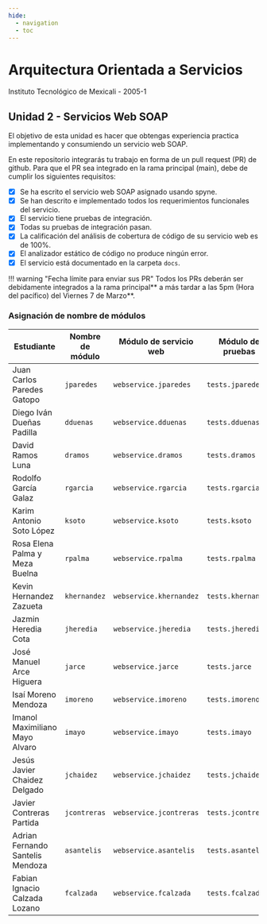 ```yaml
---
hide:
  - navigation
  - toc
---
```


# Arquitectura Orientada a Servicios

Instituto Tecnológico de Mexicali - 2005-1


## Unidad 2 - Servicios Web SOAP

El objetivo de esta unidad es hacer que obtengas experiencia practica implementando y consumiendo un servicio web SOAP.

En este repositorio integrarás tu trabajo en forma de un pull request (PR) de github.
Para que el PR sea integrado en la rama principal (main), debe de cumplir los siguientes requisitos:

- [x] Se ha escrito el servicio web SOAP asignado usando spyne.
- [x] Se han descrito e implementado todos los requerimientos funcionales del servicio.
- [x] El servicio tiene pruebas de integración.
- [x] Todas su pruebas de integración pasan.
- [x] La calificación del análisis de cobertura de código de su servicio web es de 100%.
- [x] El analizador estático de código no produce ningún error.
- [x] El servicio está documentado en la carpeta `docs`.

!!! warning "Fecha límite para enviar sus PR"
    Todos los PRs deberán ser debidamente integrados a la rama principal** a más tardar a las 5pm (Hora del pacífico) del Viernes 7 de Marzo**.




### Asignación de nombre de módulos

| Estudiante | Nombre de módulo | Módulo de servicio web | Módulo de pruebas |
| --- | --- | --- | --- |
| Juan Carlos Paredes Gatopo | `jparedes` | `webservice.jparedes` | `tests.jparedes` |
| Diego Iván Dueñas Padilla | `dduenas` | `webservice.dduenas` | `tests.dduenas` |
| David Ramos Luna | `dramos` | `webservice.dramos` | `tests.dramos` |
| Rodolfo García Galaz | `rgarcia` | `webservice.rgarcia` | `tests.rgarcia` |
| Karim Antonio Soto López | `ksoto` | `webservice.ksoto` | `tests.ksoto` |
| Rosa Elena Palma y Meza Buelna | `rpalma` | `webservice.rpalma` | `tests.rpalma` |
| Kevin Hernandez Zazueta | `khernandez` | `webservice.khernandez` | `tests.khernandez` |
| Jazmin Heredia Cota | `jheredia` | `webservice.jheredia` | `tests.jheredia` |
| José Manuel Arce Higuera | `jarce` | `webservice.jarce` | `tests.jarce` |
| Isaí Moreno Mendoza | `imoreno` | `webservice.imoreno` | `tests.imoreno` |
| Imanol Maximiliano Mayo Alvaro | `imayo` | `webservice.imayo` | `tests.imayo` |
| Jesús Javier Chaidez Delgado | `jchaidez` | `webservice.jchaidez` | `tests.jchaidez` |
| Javier Contreras Partida | `jcontreras` | `webservice.jcontreras` | `tests.jcontreras` |
| Adrian Fernando Santelis Mendoza | `asantelis` | `webservice.asantelis` | `tests.asantelis` |
| Fabian Ignacio Calzada Lozano | `fcalzada` | `webservice.fcalzada` | `tests.fcalzada` |

